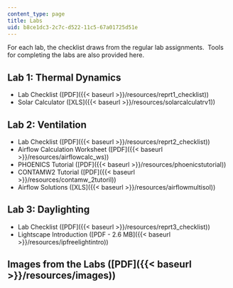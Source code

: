 ```yaml
---
content_type: page
title: Labs
uid: b8ce1dc3-2c7c-d522-11c5-67a01725d51e
---
```


For each lab, the checklist draws from the regular lab assignments.  Tools for completing the labs are also provided here.

Lab 1: Thermal Dynamics
-----------------------

*   Lab Checklist ([PDF]({{< baseurl >}}/resources/reprt1_checklist))
*   Solar Calculator ([XLS]({{< baseurl >}}/resources/solarcalculatrv1))

Lab 2: Ventilation
------------------

*   Lab Checklist ([PDF]({{< baseurl >}}/resources/reprt2_checklist))
*   Airflow Calculation Worksheet ([PDF]({{< baseurl >}}/resources/airflowcalc_ws))
*   PHOENICS Tutorial ([PDF]({{< baseurl >}}/resources/phoenicstutorial))
*   CONTAMW2 Tutorial ([PDF]({{< baseurl >}}/resources/contamw_2tutoril))
*   Airflow Solutions ([XLS]({{< baseurl >}}/resources/airflowmultisol))

Lab 3: Daylighting
------------------

*   Lab Checklist ([PDF]({{< baseurl >}}/resources/reprt3_checklist))
*   Lightscape Introduction ([PDF - 2.6 MB]({{< baseurl >}}/resources/ipfreelightintro))

Images from the Labs ([PDF]({{< baseurl >}}/resources/images))
--------------------------------------------------------------
